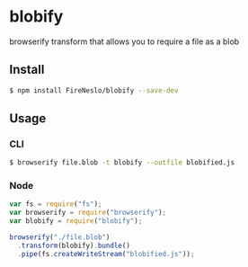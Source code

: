 blobify
===

browserify transform that allows you to require a file as a blob

## Install
```bash
$ npm install FireNeslo/blobify --save-dev
```

## Usage

### CLI
```bash
$ browserify file.blob -t blobify --outfile blobified.js
```
### Node
```js
var fs = require("fs");
var browserify = require("browserify");
var blobify = require("blobify");

browserify("./file.blob")
  .transform(blobify).bundle()
  .pipe(fs.createWriteStream("blobified.js"));
```

